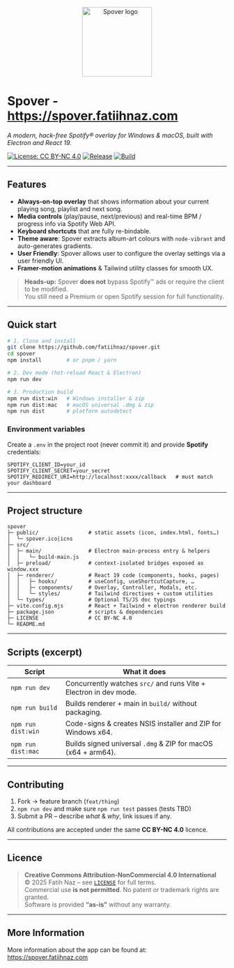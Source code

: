 <p align="center">
  <img src="./spover_logo.png" alt="Spover logo" height="160">
</p>

# Spover - https://spover.fatiihnaz.com 
*A modern, hack-free Spotify® overlay for Windows & macOS, built with Electron and React 19.*

[![License: CC BY-NC 4.0](https://img.shields.io/badge/License-CC%20BY--NC%204.0-lightgrey)](LICENSE)
[![Release](https://img.shields.io/github/v/release/fatiihnaz/spover?sort=semver)](https://github.com/fatiihnaz/spover/releases)
[![Build](https://img.shields.io/github/actions/workflow/status/fatiihnaz/spover/ci.yml?branch=main)](https://github.com/fatiihnaz/spover/actions)  

---

## Features
* **Always-on-top overlay** that shows information about your current playing song, playlist and next song.  
* **Media controls** (play/pause, next/previous) and real-time BPM / progress info via Spotify Web API.  
* **Keyboard shortcuts** that are fully re-bindable.  
* **Theme aware**: Spover extracts album-art colours with `node-vibrant` and auto-generates gradients.
* **User Friendly**: Spover allows user to configure the overlay settings via a user friendly UI.  
* **Framer-motion animations** & Tailwind utility classes for smooth UX.  


> **Heads-up:** Spover **does not** bypass Spotify™ ads or require the client to be modified.  
> You still need a Premium or open Spotify session for full functionality.

---

## Quick start

~~~bash
# 1. Clone and install
git clone https://github.com/fatiihnaz/spover.git
cd spover
npm install        # or pnpm / yarn

# 2. Dev mode (hot-reload React & Electron)
npm run dev

# 3. Production build
npm run dist:win   # Windows installer & zip
npm run dist:mac   # macOS universal .dmg & zip
npm run dist       # platform autodetect
~~~

### Environment variables

Create a `.env` in the project root (never commit it) and provide **Spotify** credentials:

~~~dotenv
SPOTIFY_CLIENT_ID=your_id
SPOTIFY_CLIENT_SECRET=your_secret
SPOTIFY_REDIRECT_URI=http://localhost:xxxx/callback   # must match your dashboard
~~~

---

## Project structure

~~~text
spover
├─ public/                # static assets (icon, index.html, fonts…)
│  └─ spover.ico|icns
├─ src/
│  ├─ main/               # Electron main-process entry & helpers
│  │   └─ build-main.js
│  ├─ preload/            # context-isolated bridges exposed as window.xxx
│  ├─ renderer/           # React 19 code (components, hooks, pages)
│  │   ├─ hooks/          # useConfig, useShortcutCapture, …
│  │   ├─ components/     # Overlay, Controller, Modals, etc.
│  │   └─ styles/         # Tailwind directives + custom utilities
│  └─ types/              # Optional TS/JS doc typings
├─ vite.config.mjs        # React + Tailwind + electron renderer build
├─ package.json           # scripts & dependencies
├─ LICENSE                # CC BY-NC 4.0
└─ README.md
~~~

---

## Scripts (excerpt)

| Script              | What it does                                                        |
|---------------------|---------------------------------------------------------------------|
| `npm run dev`       | Concurrently watches `src/` and runs Vite + Electron in dev mode.   |
| `npm run build`     | Builds renderer + main in `build/` without packaging.               |
| `npm run dist:win`  | Code-signs & creates NSIS installer and ZIP for Windows x64.        |
| `npm run dist:mac`  | Builds signed universal `.dmg` & ZIP for macOS (x64 + arm64).       |

---

## Contributing

1. Fork → feature branch (`feat/thing`)  
2. `npm run dev` and make sure `npm run test` passes (tests TBD)  
3. Submit a PR – describe _what_ & _why_, link issues if any.

All contributions are accepted under the same **CC BY-NC 4.0** licence.

---

## Licence

> **Creative Commons Attribution-NonCommercial 4.0 International**  
> © 2025 Fatih Naz – see [`LICENSE`](LICENSE) for full terms.  
> Commercial use **is not permitted**. No patent or trademark rights are granted.  
> Software is provided **“as-is”** without any warranty.

---

## More Information

More information about the app can be found at: https://spover.fatiihnaz.com
